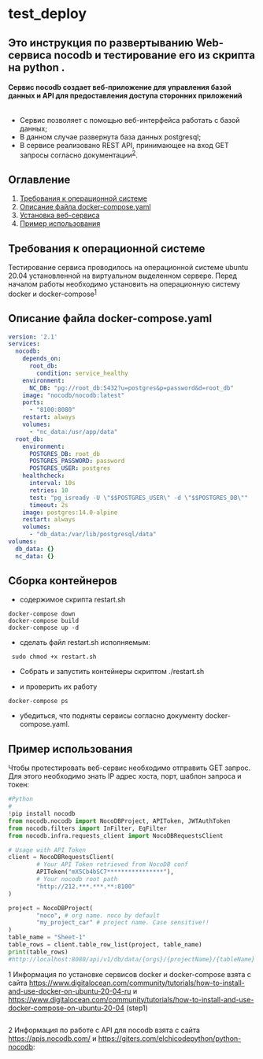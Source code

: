 # test_deploy
## Это инструкция по развертыванию Web-сервиса nocodb и тестирование его из скрипта на python .
#### Сервис nocodb создает веб-приложение для управления базой данных и API для предоставления доступа сторонних приложений
```
```
- Сервис позволяет с помощью веб-интерфейса работать с базой данных;
- В данном случае развернута база данных postgresql;
- В сервисе реализовано REST API, принимающее на вход GET запросы согласно документации<sup>[2](#myfootnote2)</sup>.

## Оглавление

1. [Требования к операционной системе](#Требования-к-операционной-системе)
2. [Описание файла docker-compose.yaml](#Описание-файла-docker-compose.yaml)
3. [Установка веб-сервиса](#Установка-веб-сервиса)
4. [Пример использования](#Пример-использования)

## Требования к операционной системе
Тестирование сервиса проводилось на операционной системе ubuntu 20.04 установленной на виртуальном выделенном сервере. Перед началом работы необходимо установить на операционную систему docker и docker-compose<sup>[1](#myfootnote1)</sup>
## Описание файла docker-compose.yaml

```yaml
version: '2.1'
services: 
  nocodb: 
    depends_on: 
      root_db: 
        condition: service_healthy
    environment: 
      NC_DB: "pg://root_db:5432?u=postgres&p=password&d=root_db"
    image: "nocodb/nocodb:latest"
    ports: 
      - "8100:8080"
    restart: always
    volumes: 
      - "nc_data:/usr/app/data"
  root_db: 
    environment: 
      POSTGRES_DB: root_db
      POSTGRES_PASSWORD: password
      POSTGRES_USER: postgres
    healthcheck: 
      interval: 10s
      retries: 10
      test: "pg_isready -U \"$$POSTGRES_USER\" -d \"$$POSTGRES_DB\""
      timeout: 2s
    image: postgres:14.0-alpine
    restart: always
    volumes: 
      - "db_data:/var/lib/postgresql/data"
volumes: 
  db_data: {}
  nc_data: {}
```
## Сборка контейнеров

 - содержимое скрипта restart.sh
```curl
docker-compose down
docker-compose build
docker-compose up -d 
```
 - сделать файл restart.sh исполняемым:
```curl 
 sudo chmod +x restart.sh
 ```
 - Собрать и запустить контейнеры скриптом ./restart.sh

 - и проверить их работу
```curl
docker-compose ps
```


 - убедиться, что подняты сервисы согласно документу docker-compose.yaml.

## Пример использования
Чтобы протестировать веб-сервис необходимо отправить GET запрос. Для этого необходимо знать IP адрес хоста, порт, шаблон запроса и токен:

```Python
#Python
#
!pip install nocodb
from nocodb.nocodb import NocoDBProject, APIToken, JWTAuthToken
from nocodb.filters import InFilter, EqFilter
from nocodb.infra.requests_client import NocoDBRequestsClient

# Usage with API Token
client = NocoDBRequestsClient(
        # Your API Token retrieved from NocoDB conf
        APIToken("mX5Cb4bSC7****************"),
        # Your nocodb root path
        "http://212.***.***.**:8100"
)

project = NocoDBProject(
        "noco", # org name. noco by default
        "my_project_car" # project name. Case sensitive!!
)
table_name = "Sheet-1"
table_rows = client.table_row_list(project, table_name)
print(table_rows)
#http://localhost:8080/api/v1/db/data/{orgs}/{projectName}/{tableName}

```
<a name="myfootnote1">1</a> Информация по установке сервисов docker и docker-compose взята с сайта https://www.digitalocean.com/community/tutorials/how-to-install-and-use-docker-on-ubuntu-20-04-ru и https://www.digitalocean.com/community/tutorials/how-to-install-and-use-docker-compose-on-ubuntu-20-04 (step1)
```
```
<a name="myfootnote2">2</a> Информация по работе с API для nocodb взята с сайта https://apis.nocodb.com/ и https://giters.com/elchicodepython/python-nocodb:
